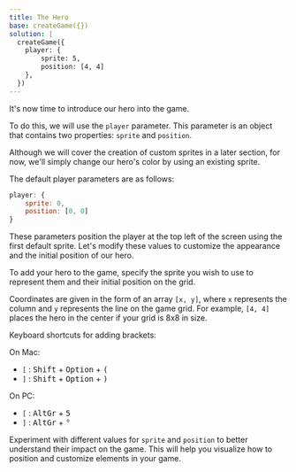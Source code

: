 ```yaml
---
title: The Hero
base: createGame({})
solution: |
  createGame({
    player: {
        sprite: 5,
        position: [4, 4]
    },
  })
---
```


It's now time to introduce our hero into the game.

To do this, we will use the `player` parameter. This parameter is an object that contains two properties: `sprite` and `position`.

Although we will cover the creation of custom sprites in a later section, for now, we'll simply change our hero's color by using an existing sprite.

The default player parameters are as follows:

```js
player: {
    sprite: 0,
    position: [0, 0]
}
```

These parameters position the player at the top left of the screen using the first default sprite. Let's modify these values to customize the appearance and the initial position of our hero.

To add your hero to the game, specify the sprite you wish to use to represent them and their initial position on the grid.

Coordinates are given in the form of an array `[x, y]`, where `x` represents the column and `y` represents the line on the game grid. For example, `[4, 4]` places the hero in the center if your grid is 8x8 in size.

Keyboard shortcuts for adding brackets:

On Mac:

- `[` : <kbd>Shift</kbd> + <kbd>Option</kbd> + <kbd>(</kbd>
- `]` : <kbd>Shift</kbd> + <kbd>Option</kbd> + <kbd>)</kbd>

On PC:

- `[` : <kbd>AltGr</kbd> + <kbd>5</kbd>
- `]` : <kbd>AltGr</kbd> + <kbd>°</kbd>

Experiment with different values for `sprite` and `position` to better understand their impact on the game. This will help you visualize how to position and customize elements in your game.
